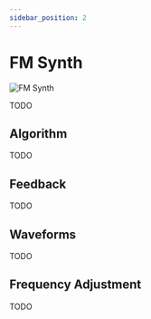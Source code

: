 ```yaml
---
sidebar_position: 2
---
```


# FM Synth

![FM Synth](/img/editor/fm-synth.png)

TODO

## Algorithm

TODO

## Feedback

TODO

## Waveforms

TODO

## Frequency Adjustment

TODO
